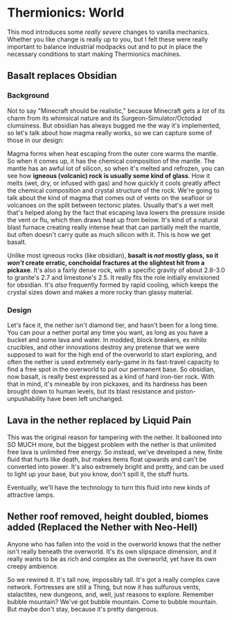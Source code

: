 # Thermionics: World

This mod introduces some _really severe_ changes to vanilla mechanics. Whether you like change is really up to you, but I felt these were really important to balance industrial modpacks out and to put in place the necessary conditions to start making Thermionics machines.

## Basalt replaces Obsidian

### Background

Not to say "Minecraft should be realistic," because Minecraft gets a *lot* of its charm from its whimsical nature and its Surgeon-Simulator/Octodad clumsiness. But obsidian has always bugged me the way it's implemented, so let's talk about how magma really works, so we can capture some of those in our design:

Magma forms when heat escaping from the outer core warms the mantle. So when it comes up, it has the chemical composition of the mantle. The mantle has an awful lot of silicon, so when it's melted and refrozen, you can see how **igneous (volcanic) rock is usually some kind of glass**. How it melts (wet, dry, or infused with gas) and how quickly it cools greatly affect the chemical composition and crystal structure of the rock. We're going to talk about the kind of magma that comes out of vents on the seafloor or volcanoes on the split between tectonic plates. Usually that's a wet melt that's helped along by the fact that escaping lava lowers the pressure inside the vent or flu, which then draws heat up from below. It's kind of a natural blast furnace creating really intense heat that can partially melt the mantle, but often doesn't carry quite as much silicon with it. This is how we get basalt.

Unlike most igneous rocks (like obsidian), **basalt is *not* mostly glass, so it *won't* create erratic, conchoidal fractures at the slightest hit from a pickaxe**. It's also a fairly dense rock, with a specific gravity of about 2.8-3.0 to granite's 2.7 and limestone's 2.5. It really fits the role initially envisioned for obsidian. It's *also* frequently formed by rapid cooling, which keeps the crystal sizes down and makes a more rocky than glassy material.

### Design

Let's face it, the nether isn't diamond tier, and hasn't been for a long time. You can pour a nether portal any time you want, as long as you have a bucket and some lava and water. In modded, block breakers, ex nihilo crucibles, and other innovations destroy any pretense that we were supposed to wait for the high end of the overworld to start exploring, and often the nether is used extremely early-game in its fast-travel capacity to find a free spot in the overworld to put our permanent base. So obsidian, now basalt, is really best expressed as a kind of hard iron-tier rock. With that in mind, it's mineable by iron pickaxes, and its hardness has been brought down to human levels, but its blast resistance and piston-unpushability have been left unchanged.

## Lava in the nether replaced by Liquid Pain

This was the original reason for tampering with the nether. It ballooned into SO MUCH more, but the biggest problem with the nether is that unlimited free lava is unlimited free energy. So instead, we've developed a new, finite fluid that hurts like death, but makes items float upwards and can't be converted into power. It's also extremely bright and pretty, and can be used to light up your base, but you know, don't spill it, the stuff hurts.

Eventually, we'll have the technology to turn this fluid into new kinds of attractive lamps.

## Nether roof removed, height doubled, biomes added (Replaced the Nether with Neo-Hell)

Anyone who has fallen into the void in the overworld knows that the nether isn't really beneath the overworld. It's its own slipspace dimension, and it really wants to be as rich and complex as the overworld, yet have its own creepy ambience.

So we rewired it. It's tall now, impossibly tall. It's got a really complex cave network. Fortresses are still a Thing, but now it has sulfurous vents, stalactites, new dungeons, and, well, just reasons to explore. Remember bubble mountain? We've got bubble mountain. Come to bubble mountain. But maybe don't stay, because it's pretty dangerous.
